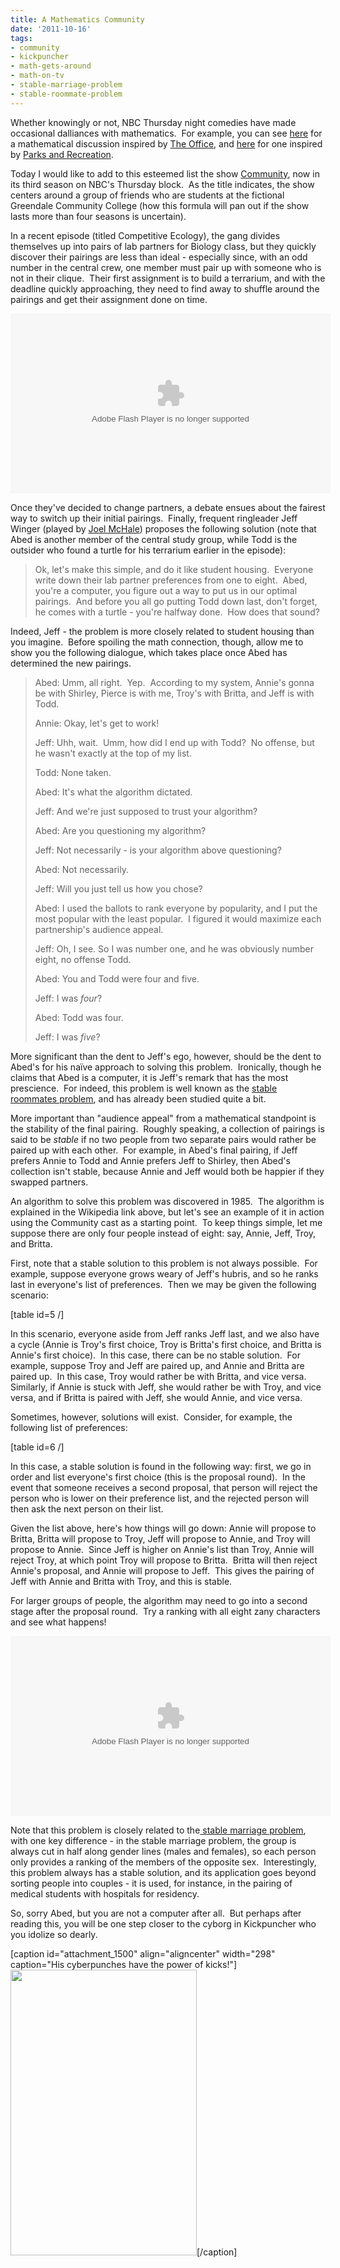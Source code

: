 ```yaml
---
title: A Mathematics Community
date: '2011-10-16'
tags:
- community
- kickpuncher
- math-gets-around
- math-on-tv
- stable-marriage-problem
- stable-roommate-problem
---
```


Whether knowingly or not, NBC Thursday night comedies have made occasional dalliances with mathematics.  For example, you can see <a href="http://www.mathgoespop.com/2011/05/dunder-math-lin.html">here</a> for a mathematical discussion inspired by <a href="http://en.wikipedia.org/wiki/The_Office_%28U.S._TV_series%29">The Office</a>, and <a href="http://www.mathgoespop.com/2011/05/parks-and-recreational-mathematics.html">here</a> for one inspired by <a href="http://en.wikipedia.org/wiki/Parks_and_Recreation">Parks and Recreation</a>.

Today I would like to add to this esteemed list the show <a href="http://en.wikipedia.org/wiki/Community_%28TV_series%29">Community</a>, now in its third season on NBC's Thursday block.  As the title indicates, the show centers around a group of friends who are students at the fictional Greendale Community College (how this formula will pan out if the show lasts more than four seasons is uncertain).

In a recent episode (titled Competitive Ecology), the gang divides themselves up into pairs of lab partners for Biology class, but they quickly discover their pairings are less than ideal - especially since, with an odd number in the central crew, one member must pair up with someone who is not in their clique.  Their first assignment is to build a terrarium, and with the deadline quickly approaching, they need to find away to shuffle around the pairings and get their assignment done on time.
<p style="text-align: center;"><object width="512" height="288"><param name="movie" value="http://www.hulu.com/embed/QMZUcjcT09fDIny-xRQsGA" /><param name="allowFullScreen" value="true" /><embed type="application/x-shockwave-flash" width="512" height="288" src="http://www.hulu.com/embed/QMZUcjcT09fDIny-xRQsGA" allowfullscreen="true"></embed></object></p>
Once they've decided to change partners, a debate ensues about the fairest way to switch up their initial pairings.  Finally, frequent ringleader Jeff Winger (played by <a href="http://en.wikipedia.org/wiki/Joel_McHale">Joel McHale</a>) proposes the following solution (note that Abed is another member of the central study group, while Todd is the outsider who found a turtle for his terrarium earlier in the episode):
<blockquote>Ok, let's make this simple, and do it like student housing.  Everyone  write down their lab partner preferences from one to eight.  Abed,  you're a computer, you figure out a way to put us in our optimal  pairings.  And before you all go putting Todd down last, don't forget,  he comes with a turtle - you're halfway done.  How does that sound?</blockquote>
Indeed, Jeff - the problem is more closely related to student housing than you imagine.  Before spoiling the math connection, though, allow me to show you the following dialogue, which takes place once Abed has determined the new pairings.
<blockquote>Abed: Umm, all right.  Yep.  According to my system, Annie's gonna be  with Shirley, Pierce is with me, Troy's with Britta, and Jeff is with  Todd.

Annie: Okay, let's get to work!

Jeff: Uhh, wait.  Umm, how did I end up with Todd?  No offense, but he wasn't exactly at the top of my list.

Todd: None taken.

Abed: It's what the algorithm dictated.

Jeff: And we're just supposed to trust your algorithm?

Abed: Are you questioning my algorithm?

Jeff: Not necessarily - is your algorithm above questioning?

Abed: Not necessarily.

Jeff: Will you just tell us how you chose?

Abed: I used the ballots to rank everyone by popularity, and I put  the most popular with the least popular.  I figured it would maximize  each partnership's audience appeal.

Jeff: Oh, I see. So I was number one, and he was obviously number eight, no offense Todd.

Abed: You and Todd were four and five.

Jeff: I was <em>four</em>?

Abed: Todd was four.

Jeff: I was <em>five</em>?</blockquote>
More significant than the dent to Jeff's ego, however, should be the dent to Abed's for his naïve approach to solving this problem.  Ironically, though he claims that Abed is a computer, it is Jeff's remark that has the most prescience.  For indeed, this problem is well known as the <a href="http://en.wikipedia.org/wiki/Stable_roommates_problem">stable roommates problem</a>, and has already been studied quite a bit.

More important than "audience appeal" from a mathematical standpoint is the stability of the final pairing.  Roughly speaking, a collection of pairings is said to be <em>stable</em> if no two people from two separate pairs would rather be paired up with each other.  For example, in Abed's final pairing, if Jeff prefers Annie to Todd and Annie prefers Jeff to Shirley, then Abed's collection isn't stable, because Annie and Jeff would both be happier if they swapped partners.

An algorithm to solve this problem was discovered in 1985.  The algorithm is explained in the Wikipedia link above, but let's see an example of it in action using the Community cast as a starting point.  To keep things simple, let me suppose there are only four people instead of eight: say, Annie, Jeff, Troy, and Britta.

First, note that a stable solution to this problem is not always possible.  For example, suppose everyone grows weary of Jeff's hubris, and so he ranks last in everyone's list of preferences.  Then we may be given the following scenario:

[table id=5 /]

In this scenario, everyone aside from Jeff ranks Jeff last, and we also have a cycle (Annie is Troy's first choice, Troy is Britta's first choice, and Britta is Annie's first choice).  In this case, there can be no stable solution.  For example, suppose Troy and Jeff are paired up, and Annie and Britta are paired up.  In this case, Troy would rather be with Britta, and vice versa.  Similarly, if Annie is stuck with Jeff, she would rather be with Troy, and vice versa, and if Britta is paired with Jeff, she would Annie, and vice versa.

Sometimes, however, solutions will exist.  Consider, for example, the following list of preferences:

[table id=6 /]

In this case, a stable solution is found in the following way: first, we go in order and list everyone's first choice (this is the proposal round).  In the event that someone receives a second proposal, that person will reject the person who is lower on their preference list, and the rejected person will then ask the next person on their list.

Given the list above, here's how things will go down: Annie will propose to Britta, Britta will propose to Troy, Jeff will propose to Annie, and Troy will propose to Annie.  Since Jeff is higher on Annie's list than Troy, Annie will reject Troy, at which point Troy will propose to Britta.  Britta will then reject Annie's proposal, and Annie will propose to Jeff.  This gives the pairing of Jeff with Annie and Britta with Troy, and this is stable.

For larger groups of people, the algorithm may need to go into a second stage after the proposal round.  Try a ranking with all eight zany characters and see what happens!
<p style="text-align: center;"><object width="512" height="288"><param name="movie" value="http://www.hulu.com/embed/M1QOZh7gDS2vLz3HGyRD4w" /><param name="allowFullScreen" value="true" /><embed type="application/x-shockwave-flash" width="512" height="288" src="http://www.hulu.com/embed/M1QOZh7gDS2vLz3HGyRD4w" allowfullscreen="true"></embed></object></p>
Note that this problem is closely related to the<a href="http://en.wikipedia.org/wiki/Stable_marriage_problem"> stable marriage problem</a>, with one key difference - in the stable marriage problem, the group is always cut in half along gender lines (males and females), so each person only provides a ranking of the members of the opposite sex.  Interestingly, this problem always has a stable solution, and its application goes beyond sorting people into couples - it is used, for instance, in the pairing of medical students with hospitals for residency.

So, sorry Abed, but you are not a computer after all.  But perhaps after reading this, you will be one step closer to the cyborg in Kickpuncher who you idolize so dearly.

[caption id="attachment_1500" align="aligncenter" width="298" caption="His cyberpunches have the power of kicks!"]<a href="http://www.mathgoespop.com/images/2011/10/Picture-6.png"><img class="size-full wp-image-1500" title="Kickpuncher" src="http://www.mathgoespop.com/images/2011/10/Picture-6.png" alt="" width="298" height="457" /></a>[/caption]
